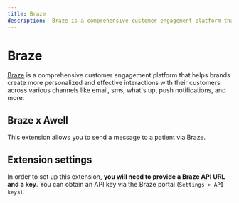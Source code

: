 ```yaml
---
title: Braze
description:  Braze is a comprehensive customer engagement platform that helps brands create more personalized and effective interactions with their customers across various channels
---
```


# Braze

[Braze](https://braze.com/) is a comprehensive customer engagement platform that helps brands create more personalized and effective interactions with their customers across various channels like email, sms, what's up, push notifications, and more.

## Braze x Awell

This extension allows you to send a message to a patient via Braze.

## Extension settings

In order to set up this extension, **you will need to provide a Braze API URL and a key**. You can obtain an API key via the Braze portal (`Settings > API keys`).
